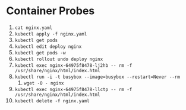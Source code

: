 # Container Probes

1. `cat nginx.yaml`
2. `kubectl apply -f nginx.yaml`
3. `kubectl get pods`
4. `kubectl edit deploy nginx`
5. `kubectl get pods -w`
6. `kubectl rollout undo deploy nginx`
7. `kubectl exec nginx-64975f8478-lj2hb -- rm -f /usr/share/nginx/html/index.html`
8. `kubectl run -i -t busybox --image=busybox --restart=Never --rm`
   1. `wget -O - nginx`
9. `kubectl exec nginx-64975f8478-llctp -- rm -f /usr/share/nginx/html/index.html`
10. `kubectl delete -f nginx.yaml`
